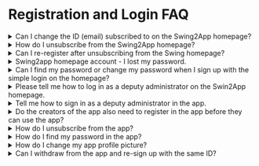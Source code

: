 # Registration and Login FAQ

<details>

<summary>Can I change the ID (email) subscribed to on the Swing2App homepage?</summary>

Some enterprise customers may request a change in their Swing subscribed ID as their app rep changes.

Since the username change is linked to the personal information account, the user cannot change it directly.

If you make a request to the Swing-to-App app, we will send you a consent form to change your account, and we will be able to make the changes once we have received the necessary documents.

The password is the same as the previous one, and you can reset it to the desired password in Change your personal information after logging in.

</details>

<details>

<summary>How do I unsubscribe from the Swing2App homepage?</summary>

To unsubscribe , **you can select your profile in the upper right corner of the Swing homepage app operation page → edit your internal information → select Cancel Membership.**

The ID you withdrew cannot be recovered, and you cannot rejoin with the same ID in the future.

When you unsubscribe, all apps and content you created will be deleted, so please choose carefully.

</details>

<details>

<summary>Can I re-register after unsubscribing from the Swing homepage?</summary>

The ID you withdrew cannot be recovered, and you cannot rejoin with the same ID in the future.

</details>

<details>

<summary>Swing2app homepage account - I lost my password.</summary>

If you lost the password for your Swing-to-Site account!

**You can find your temporary password by email through \[Forgot Password], log in, and change your information Edit \[New Password].**

1\) Select to access the homepage → find password

![](../.gitbook/assets/forg.png)



2\)Enter your email address, and get a temporary password issued by that email

![](../.gitbook/assets/Screenshot-2020-10-19-at-1.41.26-PM.png)



3\)You can change your password again on the \[Edit My Information] page - Login Information.&#x20;

[<mark style="color:blue;">https://www.swing2app.co.kr/view/myinfo\_login\_info</mark>](https://www.swing2app.com/view/myinfo\_login\_info)<mark style="color:blue;"></mark>

<mark style="color:blue;"></mark>![](../.gitbook/assets/forg2.png)<mark style="color:blue;"></mark>

<mark style="color:blue;"></mark>

</details>

<details>

<summary>Can I find my password or change my password when I sign up with the simple login on the homepage?</summary>

Swing2App Homepage - Easy Login is connected to the account used by Naver and Google to log in.

Therefore, the password must be verified with the account you connected to.

(If it's a Google account, please go to Google Gmail and check the account you're using)

In the Swing-to-App you can't find your password because you're only logged in with an account connected, and you can't change your password.

</details>

<details>

<summary>Please tell me how to log in as a deputy administrator on the Swin2App homepage.</summary>

When logging in as a deputy administrator on the Swing-to-App homepage, please log in by selecting \[Deputy Administrator] from the login screen.

<img src="https://wp.swing2app.co.kr/wp-content/uploads/2018/09/%EB%B6%80%EA%B4%80%EB%A6%AC%EC%9E%90-%EB%A1%9C%EA%B7%B8%EC%9D%B8_20.07.png" alt="" data-size="original">

1\)App ID: Enter the ID that the administrator set when creating the app.

→ App ID refers to the ID that the administrator entered when creating the app in the App Creation - Step 1 Basic Information.

2\) Deputy Administrator ID: Enter the ID that the deputy administrator registered with in the app.

3\)Password: Enter the password set by the deputy administrator when registering for the app.

After you have finished typing, press the Login button and you will be taken to the admin page.

\*Note: The app must be built before you can log in as a deputy administrator.

If you are not in the state where you created the app, the app ID will not be recognized, so please use the deputy administrator login after you have created the app.

For information on how to set up a deputy administrator to manage the app, please refer to this post^^&#x20;

**☞ **<mark style="color:blue;">**\[Go to the post on how to set up a deputy administrator]**</mark>

</details>

<details>

<summary>Tell me how to sign in as a deputy administrator in the app.</summary>

Unlike the homepage, the app doesn't have a login page dedicated to the deputy administrator.

From the login screen, you can log in with the username and password of the user designated as the deputy administrator.

Since the rating has already been changed from User to Administrator, you can see that the rating has been changed to 'Administrator' by logging in using the normal method.

<img src="https://wp.swing2app.co.kr/wp-content/uploads/2018/09/4.png" alt="" data-size="original">

For instructions on how to set up the app assistant administrator, please refer to the post ^^ ☞ <mark style="color:blue;">\[Go to the post on how to set up a deputy administrator]</mark>

</details>

<details>

<summary>Do the creators of the app also need to register in the app before they can use the app?</summary>

The administrator who created the four apps can also use it by registering for membership in the app and setting it up as an app administrator.

\*The web and app are not interconnected.

After installing the app, be sure to register and use the app even if it is your own.

</details>

<details>

<summary>How do I unsubscribe from the app?</summary>

You can unsubscribe from the app from the \[Settings] menu.

If you see the \[Settings] menu while logged in from the app, there is a \[Cancel Membership] menu.

You can unsubscribe from the app by selecting the appropriate menu.

<img src="https://wp.swing2app.co.kr/wp-content/uploads/2018/09/%EC%95%B1-%ED%9A%8C%EC%9B%90%ED%83%88%ED%87%B4.png" alt="" data-size="original">

Withdrawal of membership is only available if you are logged in from the app.

If you do not become a member, there is no concept of withdrawal of membership.

</details>

<details>

<summary>How do I find my password in the app?</summary>

In order to find your password in the app, your username must be specified as \*\*'Email'\*\*.

I can send a temporary password to my subscribed email.

Launch the app and at the bottom of the login screen, there is a 'Forgot Password' button.

If you select the button, you will receive your temporary password in the email where you have subscribed.

Therefore, if you have set your ID as a regular ID, you will not be able to use the password finder, so please check it and set it to 'ID form-email'.&#x20;

☞ <mark style="color:blue;">\[Go to the detailed manual of finding app password]</mark>

</details>

<details>

<summary>How do I change my app profile picture?</summary>

**1.Register your profile image when you register**

<img src="https://wp.swing2app.co.kr/wp-content/uploads/2022/07/%ED%94%84%EB%A1%9C%ED%95%84%EC%9D%B4%EB%AF%B8%EC%A7%80%EB%B3%80%EA%B2%BD5.png" alt="" data-size="original">

When you sign up, you can register the image you want by selecting the top profile image \[Register] button.

**2.Edit your membership information: Change your profile image after signing up**

<img src="https://wp.swing2app.co.kr/wp-content/uploads/2022/07/%ED%94%84%EB%A1%9C%ED%95%84%EC%9D%B4%EB%AF%B8%EC%A7%80-%EB%B3%80%EA%B2%BD.png" alt="" data-size="original">

If you want to change your profile image while logged in after signing up,

Please East Sea to the Settings - Edit Member Information menu.

<img src="https://wp.swing2app.co.kr/wp-content/uploads/2022/07/%ED%94%84%EB%A1%9C%ED%95%84%EC%9D%B4%EB%AF%B8%EC%A7%80-%EB%B3%80%EA%B2%BD1.png" alt="" data-size="original">

In the Edit Membership window, you can change your profile image by selecting the \[Register] button at the top.

The name (nickname) can also be modified on that page.&#x20;

<mark style="color:blue;">\[Go to the app profile picture registration and change instructions manual]</mark>

</details>

<details>

<summary>Can I withdraw from the app and re-sign up with the same ID?</summary>

Yes, you can.

However, in order to re-register with the same ID, the administrator must delete all the relevant member (withdrawn member) information from the web dashboard - member inquiry. <mark style="color:blue;">Push & Member → Member Inquiry → Select the user who has</mark>&#x20;

1\) withdrawn from the member inquiry list. In the Membership Information window, from the "Cancel and delete account" menu,&#x20;

2\) Select the Delete Member button.

3\) Select the "Delete the ID and all information" confirmation button.

<img src="https://wp.swing2app.co.kr/wp-content/uploads/2022/07/%ED%9A%8C%EC%9B%90%EC%82%AD%EC%A0%9C3.png" alt="" data-size="original">

\*Even if the user who has unsubscribed, the information will remain in the app data, so they will not be able to sign up with the same ID.

Therefore, if you need to re-register with the same ID, you must delete the member ID and all information from the app through the deletion of the member.&#x20;

<mark style="color:blue;">\[Go to the manual on how to re-sign up with the same ID after unsubscribing from the app]</mark>

</details>
